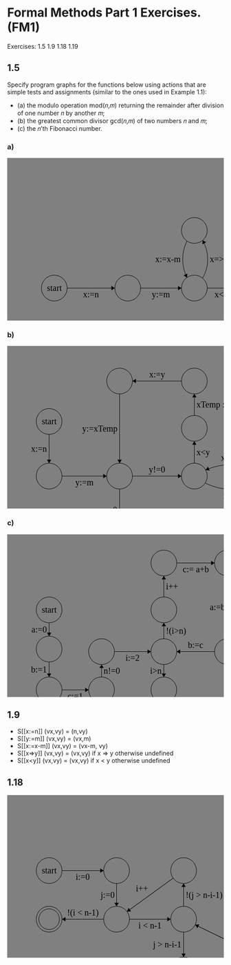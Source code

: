 # Formal Methods Part 1 Exercises. (FM1)
Exercises: 1.5 1.9 1.18 1.19

## 1.5 
Specify program graphs for the functions below using actions that
are simple tests and assignments (similar to the ones used in Example 1.1):
- (a) the modulo operation 𝗆𝗈𝖽(𝑛,𝑚) returning the remainder after division of one number 𝑛 by another 𝑚;
- (b) the greatest common divisor 𝗀𝖼𝖽(𝑛,𝑚) of two numbers 𝑛 and 𝑚;
- (c) the 𝑛’th Fibonacci number.

### a)

<svg width="800" height="600" style="background-color:grey" version="1.1" xmlns="http://www.w3.org/2000/svg">
	<ellipse stroke="black" stroke-width="1" fill="none" cx="109.5" cy="302.5" rx="30" ry="30"/>
	<text x="92.5" y="308.5" font-family="Times New Roman" font-size="20">start</text>
	<ellipse stroke="black" stroke-width="1" fill="none" cx="280.5" cy="302.5" rx="30" ry="30"/>
	<ellipse stroke="black" stroke-width="1" fill="none" cx="435.5" cy="302.5" rx="30" ry="30"/>
	<ellipse stroke="black" stroke-width="1" fill="none" cx="435.5" cy="168.5" rx="30" ry="30"/>
	<ellipse stroke="black" stroke-width="1" fill="none" cx="560.5" cy="302.5" rx="30" ry="30"/>
	<ellipse stroke="black" stroke-width="1" fill="none" cx="560.5" cy="302.5" rx="24" ry="24"/>
	<polygon stroke="black" stroke-width="1" points="139.5,302.5 250.5,302.5"/>
	<polygon fill="black" stroke-width="1" points="250.5,302.5 242.5,297.5 242.5,307.5"/>
	<text x="176.5" y="323.5" font-family="Times New Roman" font-size="20">x:=n</text>
	<polygon stroke="black" stroke-width="1" points="310.5,302.5 405.5,302.5"/>
	<polygon fill="black" stroke-width="1" points="405.5,302.5 397.5,297.5 397.5,307.5"/>
	<text x="336.5" y="323.5" font-family="Times New Roman" font-size="20">y:=m</text>
	<path stroke="black" stroke-width="1" fill="none" d="M 454.654,191.4 A 87.861,87.861 0 0 1 454.654,279.6"/>
	<polygon fill="black" stroke-width="1" points="454.654,191.4 454.345,200.829 462.994,195.81"/>
	<text x="471.5" y="241.5" font-family="Times New Roman" font-size="20">x=&gt;y</text>
	<path stroke="black" stroke-width="1" fill="none" d="M 418.349,278.033 A 96.576,96.576 0 0 1 418.349,192.967"/>
	<polygon fill="black" stroke-width="1" points="418.349,278.033 419.315,268.648 410.337,273.052"/>
	<text x="344.5" y="241.5" font-family="Times New Roman" font-size="20">x:=x-m</text>
	<polygon stroke="black" stroke-width="1" points="465.5,302.5 530.5,302.5"/>
	<polygon fill="black" stroke-width="1" points="530.5,302.5 522.5,297.5 522.5,307.5"/>
	<text x="482.5" y="323.5" font-family="Times New Roman" font-size="20">x&lt;y</text>
</svg>

### b)

<svg width="800" height="600" style="background-color:grey" version="1.1" xmlns="http://www.w3.org/2000/svg">
	<ellipse stroke="black" stroke-width="1" fill="none" cx="97.5" cy="175.5" rx="30" ry="30"/>
	<text x="80.5" y="181.5" font-family="Times New Roman" font-size="20">start</text>
	<ellipse stroke="black" stroke-width="1" fill="none" cx="97.5" cy="302.5" rx="30" ry="30"/>
	<ellipse stroke="black" stroke-width="1" fill="none" cx="435.5" cy="302.5" rx="30" ry="30"/>
	<ellipse stroke="black" stroke-width="1" fill="none" cx="612.5" cy="302.5" rx="30" ry="30"/>
	<ellipse stroke="black" stroke-width="1" fill="none" cx="435.5" cy="191.5" rx="30" ry="30"/>
	<ellipse stroke="black" stroke-width="1" fill="none" cx="261.5" cy="302.5" rx="30" ry="30"/>
	<ellipse stroke="black" stroke-width="1" fill="none" cx="435.5" cy="460.5" rx="30" ry="30"/>
	<ellipse stroke="black" stroke-width="1" fill="none" cx="435.5" cy="460.5" rx="24" ry="24"/>
	<ellipse stroke="black" stroke-width="1" fill="none" cx="261.5" cy="460.5" rx="30" ry="30"/>
	<ellipse stroke="black" stroke-width="1" fill="none" cx="435.5" cy="81.5" rx="30" ry="30"/>
	<ellipse stroke="black" stroke-width="1" fill="none" cx="261.5" cy="81.5" rx="30" ry="30"/>
	<polygon stroke="black" stroke-width="1" points="97.5,205.5 97.5,272.5"/>
	<polygon fill="black" stroke-width="1" points="97.5,272.5 102.5,264.5 92.5,264.5"/>
	<text x="55.5" y="245.5" font-family="Times New Roman" font-size="20">x:=n</text>
	<path stroke="black" stroke-width="1" fill="none" d="M 587.266,318.621 A 141.739,141.739 0 0 1 460.734,318.621"/>
	<polygon fill="black" stroke-width="1" points="587.266,318.621 577.876,317.718 582.339,326.667"/>
	<text x="502.5" y="354.5" font-family="Times New Roman" font-size="20">x=&gt;y</text>
	<path stroke="black" stroke-width="1" fill="none" d="M 461.817,288.191 A 158.434,158.434 0 0 1 586.183,288.191"/>
	<polygon fill="black" stroke-width="1" points="461.817,288.191 471.137,289.65 467.212,280.452"/>
	<text x="497.5" y="266.5" font-family="Times New Roman" font-size="20">x:=x-y</text>
	<polygon stroke="black" stroke-width="1" points="435.5,272.5 435.5,221.5"/>
	<polygon fill="black" stroke-width="1" points="435.5,221.5 430.5,229.5 440.5,229.5"/>
	<text x="440.5" y="253.5" font-family="Times New Roman" font-size="20">x&lt;y</text>
	<polygon stroke="black" stroke-width="1" points="291.5,302.5 405.5,302.5"/>
	<polygon fill="black" stroke-width="1" points="405.5,302.5 397.5,297.5 397.5,307.5"/>
	<text x="329.5" y="293.5" font-family="Times New Roman" font-size="20">y!=0</text>
	<polygon stroke="black" stroke-width="1" points="127.5,302.5 231.5,302.5"/>
	<polygon fill="black" stroke-width="1" points="231.5,302.5 223.5,297.5 223.5,307.5"/>
	<text x="158.5" y="323.5" font-family="Times New Roman" font-size="20">y:=m</text>
	<polygon stroke="black" stroke-width="1" points="261.5,332.5 261.5,430.5"/>
	<polygon fill="black" stroke-width="1" points="261.5,430.5 266.5,422.5 256.5,422.5"/>
	<text x="213.5" y="387.5" font-family="Times New Roman" font-size="20">y==0</text>
	<polygon stroke="black" stroke-width="1" points="291.5,460.5 405.5,460.5"/>
	<polygon fill="black" stroke-width="1" points="405.5,460.5 397.5,455.5 397.5,465.5"/>
	<text x="317.5" y="481.5" font-family="Times New Roman" font-size="20">return x</text>
	<polygon stroke="black" stroke-width="1" points="435.5,161.5 435.5,111.5"/>
	<polygon fill="black" stroke-width="1" points="435.5,111.5 430.5,119.5 440.5,119.5"/>
	<text x="440.5" y="142.5" font-family="Times New Roman" font-size="20">xTemp := x</text>
	<polygon stroke="black" stroke-width="1" points="405.5,81.5 291.5,81.5"/>
	<polygon fill="black" stroke-width="1" points="291.5,81.5 299.5,86.5 299.5,76.5"/>
	<text x="330.5" y="72.5" font-family="Times New Roman" font-size="20">x:=y</text>
	<polygon stroke="black" stroke-width="1" points="261.5,111.5 261.5,272.5"/>
	<polygon fill="black" stroke-width="1" points="261.5,272.5 266.5,264.5 256.5,264.5"/>
	<text x="174.5" y="198.5" font-family="Times New Roman" font-size="20">y:=xTemp</text>
</svg>

### c)

<svg width="800" height="600" style="background-color:grey" version="1.1" xmlns="http://www.w3.org/2000/svg">
	<ellipse stroke="black" stroke-width="1" fill="none" cx="97.5" cy="175.5" rx="30" ry="30"/>
	<text x="80.5" y="181.5" font-family="Times New Roman" font-size="20">start</text>
	<ellipse stroke="black" stroke-width="1" fill="none" cx="97.5" cy="266.5" rx="30" ry="30"/>
	<ellipse stroke="black" stroke-width="1" fill="none" cx="97.5" cy="361.5" rx="30" ry="30"/>
	<ellipse stroke="black" stroke-width="1" fill="none" cx="219.5" cy="361.5" rx="30" ry="30"/>
	<ellipse stroke="black" stroke-width="1" fill="none" cx="219.5" cy="482.5" rx="30" ry="30"/>
	<ellipse stroke="black" stroke-width="1" fill="none" cx="364.5" cy="482.5" rx="30" ry="30"/>
	<ellipse stroke="black" stroke-width="1" fill="none" cx="364.5" cy="482.5" rx="24" ry="24"/>
	<ellipse stroke="black" stroke-width="1" fill="none" cx="364.5" cy="272.5" rx="30" ry="30"/>
	<ellipse stroke="black" stroke-width="1" fill="none" cx="364.5" cy="361.5" rx="30" ry="30"/>
	<ellipse stroke="black" stroke-width="1" fill="none" cx="219.5" cy="272.5" rx="30" ry="30"/>
	<ellipse stroke="black" stroke-width="1" fill="none" cx="364.5" cy="175.5" rx="30" ry="30"/>
	<ellipse stroke="black" stroke-width="1" fill="none" cx="364.5" cy="66.5" rx="30" ry="30"/>
	<ellipse stroke="black" stroke-width="1" fill="none" cx="512.5" cy="66.5" rx="30" ry="30"/>
	<ellipse stroke="black" stroke-width="1" fill="none" cx="512.5" cy="272.5" rx="30" ry="30"/>
	<polygon stroke="black" stroke-width="1" points="97.5,205.5 97.5,236.5"/>
	<polygon fill="black" stroke-width="1" points="97.5,236.5 102.5,228.5 92.5,228.5"/>
	<text x="56.5" y="227.5" font-family="Times New Roman" font-size="20">a:=0</text>
	<polygon stroke="black" stroke-width="1" points="97.5,296.5 97.5,331.5"/>
	<polygon fill="black" stroke-width="1" points="97.5,331.5 102.5,323.5 92.5,323.5"/>
	<text x="55.5" y="320.5" font-family="Times New Roman" font-size="20">b:=1</text>
	<polygon stroke="black" stroke-width="1" points="127.5,361.5 189.5,361.5"/>
	<polygon fill="black" stroke-width="1" points="189.5,361.5 181.5,356.5 181.5,366.5"/>
	<text x="140.5" y="382.5" font-family="Times New Roman" font-size="20">c:=1</text>
	<polygon stroke="black" stroke-width="1" points="219.5,391.5 219.5,452.5"/>
	<polygon fill="black" stroke-width="1" points="219.5,452.5 224.5,444.5 214.5,444.5"/>
	<text x="171.5" y="428.5" font-family="Times New Roman" font-size="20">n==0</text>
	<polygon stroke="black" stroke-width="1" points="249.5,482.5 334.5,482.5"/>
	<polygon fill="black" stroke-width="1" points="334.5,482.5 326.5,477.5 326.5,487.5"/>
	<text x="261.5" y="503.5" font-family="Times New Roman" font-size="20">return a</text>
	<polygon stroke="black" stroke-width="1" points="364.5,302.5 364.5,331.5"/>
	<polygon fill="black" stroke-width="1" points="364.5,331.5 369.5,323.5 359.5,323.5"/>
	<text x="332.5" y="323.5" font-family="Times New Roman" font-size="20">i&gt;n</text>
	<polygon stroke="black" stroke-width="1" points="364.5,391.5 364.5,452.5"/>
	<polygon fill="black" stroke-width="1" points="364.5,452.5 369.5,444.5 359.5,444.5"/>
	<text x="296.5" y="428.5" font-family="Times New Roman" font-size="20">return b</text>
	<polygon stroke="black" stroke-width="1" points="219.5,331.5 219.5,302.5"/>
	<polygon fill="black" stroke-width="1" points="219.5,302.5 214.5,310.5 224.5,310.5"/>
	<text x="224.5" y="323.5" font-family="Times New Roman" font-size="20">n!=0</text>
	<polygon stroke="black" stroke-width="1" points="249.5,272.5 334.5,272.5"/>
	<polygon fill="black" stroke-width="1" points="334.5,272.5 326.5,267.5 326.5,277.5"/>
	<text x="275.5" y="293.5" font-family="Times New Roman" font-size="20">i:=2</text>
	<polygon stroke="black" stroke-width="1" points="364.5,242.5 364.5,205.5"/>
	<polygon fill="black" stroke-width="1" points="364.5,205.5 359.5,213.5 369.5,213.5"/>
	<text x="369.5" y="230.5" font-family="Times New Roman" font-size="20">!(i&gt;n)</text>
	<polygon stroke="black" stroke-width="1" points="364.5,145.5 364.5,96.5"/>
	<polygon fill="black" stroke-width="1" points="364.5,96.5 359.5,104.5 369.5,104.5"/>
	<text x="369.5" y="127.5" font-family="Times New Roman" font-size="20">i++</text>
	<polygon stroke="black" stroke-width="1" points="394.5,66.5 482.5,66.5"/>
	<polygon fill="black" stroke-width="1" points="482.5,66.5 474.5,61.5 474.5,71.5"/>
	<text x="408.5" y="87.5" font-family="Times New Roman" font-size="20">c:= a+b</text>
	<polygon stroke="black" stroke-width="1" points="512.5,96.5 512.5,242.5"/>
	<polygon fill="black" stroke-width="1" points="512.5,242.5 517.5,234.5 507.5,234.5"/>
	<text x="471.5" y="175.5" font-family="Times New Roman" font-size="20">a:=b</text>
	<polygon stroke="black" stroke-width="1" points="482.5,272.5 394.5,272.5"/>
	<polygon fill="black" stroke-width="1" points="394.5,272.5 402.5,277.5 402.5,267.5"/>
	<text x="420.5" y="263.5" font-family="Times New Roman" font-size="20">b:=c</text>
</svg>

## 1.9

- S\[\[x:=n]] (vx,vy) = (n,vy)
- S\[\[y:=m]] (vx,vy) = (vx,m)
- S\[\[x:=x-m]] (vx,vy) = (vx-m, vy)
- S\[\[x=>y]] (vx,vy) = (vx,vy) if x => y otherwise undefined
- S\[\[x<y]] (vx,vy) = (vx,vy) if x < y otherwise undefined


## 1.18

<?xml version="1.0" standalone="no"?>
<!DOCTYPE svg PUBLIC "-//W3C//DTD SVG 1.1//EN" "http://www.w3.org/Graphics/SVG/1.1/DTD/svg11.dtd">

<svg width="800" height="600" style="background-color:grey" version="1.1" xmlns="http://www.w3.org/2000/svg">
	<ellipse stroke="black" stroke-width="1" fill="none" cx="97.5" cy="175.5" rx="30" ry="30"/>
	<text x="80.5" y="181.5" font-family="Times New Roman" font-size="20">start</text>
	<ellipse stroke="black" stroke-width="1" fill="none" cx="254.5" cy="175.5" rx="30" ry="30"/>
	<ellipse stroke="black" stroke-width="1" fill="none" cx="254.5" cy="288.5" rx="30" ry="30"/>
	<ellipse stroke="black" stroke-width="1" fill="none" cx="410.5" cy="288.5" rx="30" ry="30"/>
	<ellipse stroke="black" stroke-width="1" fill="none" cx="97.5" cy="288.5" rx="30" ry="30"/>
	<ellipse stroke="black" stroke-width="1" fill="none" cx="97.5" cy="288.5" rx="24" ry="24"/>
	<ellipse stroke="black" stroke-width="1" fill="none" cx="410.5" cy="175.5" rx="30" ry="30"/>
	<ellipse stroke="black" stroke-width="1" fill="none" cx="653.5" cy="406.5" rx="30" ry="30"/>
	<ellipse stroke="black" stroke-width="1" fill="none" cx="410.5" cy="406.5" rx="30" ry="30"/>
	<polygon stroke="black" stroke-width="1" points="127.5,175.5 224.5,175.5"/>
	<polygon fill="black" stroke-width="1" points="224.5,175.5 216.5,170.5 216.5,180.5"/>
	<text x="159.5" y="196.5" font-family="Times New Roman" font-size="20">i:=0</text>
	<polygon stroke="black" stroke-width="1" points="254.5,205.5 254.5,258.5"/>
	<polygon fill="black" stroke-width="1" points="254.5,258.5 259.5,250.5 249.5,250.5"/>
	<text x="217.5" y="238.5" font-family="Times New Roman" font-size="20">j:=0</text>
	<polygon stroke="black" stroke-width="1" points="284.5,288.5 380.5,288.5"/>
	<polygon fill="black" stroke-width="1" points="380.5,288.5 372.5,283.5 372.5,293.5"/>
	<text x="305.5" y="309.5" font-family="Times New Roman" font-size="20">i &lt; n-1</text>
	<polygon stroke="black" stroke-width="1" points="224.5,288.5 127.5,288.5"/>
	<polygon fill="black" stroke-width="1" points="127.5,288.5 135.5,293.5 135.5,283.5"/>
	<text x="139.5" y="279.5" font-family="Times New Roman" font-size="20">!(i &lt; n-1)</text>
	<polygon stroke="black" stroke-width="1" points="386.204,193.099 278.796,270.901"/>
	<polygon fill="black" stroke-width="1" points="278.796,270.901 288.208,270.257 282.341,262.159"/>
	<text x="299.5" y="223.5" font-family="Times New Roman" font-size="20">i++</text>
	<polygon stroke="black" stroke-width="1" points="410.5,258.5 410.5,205.5"/>
	<polygon fill="black" stroke-width="1" points="410.5,205.5 405.5,213.5 415.5,213.5"/>
	<text x="415.5" y="238.5" font-family="Times New Roman" font-size="20">!(j &gt; n-i-1)</text>
	<polygon stroke="black" stroke-width="1" points="626.514,393.395 437.486,301.605"/>
	<polygon fill="black" stroke-width="1" points="437.486,301.605 442.499,309.597 446.867,300.601"/>
	<text x="536.5" y="338.5" font-family="Times New Roman" font-size="20">j++</text>
	<polygon stroke="black" stroke-width="1" points="410.5,318.5 410.5,376.5"/>
	<polygon fill="black" stroke-width="1" points="410.5,376.5 415.5,368.5 405.5,368.5"/>
	<text x="339.5" y="353.5" font-family="Times New Roman" font-size="20">j &gt; n-i-1</text>
	<polygon stroke="black" stroke-width="1" points="440.5,406.5 623.5,406.5"/>
	<polygon fill="black" stroke-width="1" points="623.5,406.5 615.5,401.5 615.5,411.5"/>
	<text x="467.5" y="427.5" font-family="Times New Roman" font-size="20">!(A[j] &gt; A[j+1])</text>
	<path stroke="black" stroke-width="1" fill="none" d="M 642.904,434.49 A 125.148,125.148 0 0 1 421.096,434.49"/>
	<polygon fill="black" stroke-width="1" points="642.904,434.49 634.766,439.263 643.628,443.896"/>
	<text x="471.5" y="522.5" font-family="Times New Roman" font-size="20">swap(A, j, j+1)</text>
</svg>

